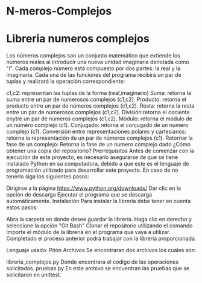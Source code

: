 # N-meros-Complejos
# Libreria numeros complejos 

Los números complejos son un conjunto matemático que extiende los números reales al introducir una nueva unidad imaginaria denotada como "i". Cada complejo número está compuesto por dos partes: la real y la imaginaria. Cada una de las funciones del programa recibirá un par de tuplas y realizará la operación correspondiente:

c1,c2: representan las tuplas de la forma (real,imaginario)
Suma: retorna la suma entre un par de numerosos complejos (c1,c2).
Producto: retorna el producto entre un par de números complejos (c1,c2).
Resta: retorna la resta entre un par de numerosos complejos (c1,c2).
División:retorna el cociente enytre un par de números complejos (c1,c2).
Módulo: retorna el módulo de un número complejo (c1).
Conjugado: retorna el conjugado de un numero complejo (c1).
Conversión entre representaciones polares y cartesianos: retorna la representación de un par de números complejos (c1).
Retornar la fase de un complejo: Retorna la fase de un numero complejo dado
¿Cómo obtener una copia del repositorio?
Prerrequisitos
Antes de comenzar con la ejecución de este proyecto, es necesario asegurarse de que se tiene instalado Python en su computadora, debido a que este es el lenguaje de programación utilizado para desarrollar este proyecto. En caso de no tenerlo siga los siguientes pasos:

Dirigirse a la página https://www.python.org/downloads/
Dar clic en la opción de descarga
Ejecutar el programa que se descarga automáticamente.
Instalación
Para instalar la librería debe tener en cuenta estos pasos:

Abra la carpeta en donde desee guardar la librería.
Haga clic en derecho y seleccione la opción "Git Bash"
Clonar el repositorio utilizando el comando
Importe el módulo de la librería en el programa que vaya a utilizar.
Completado el proceso anterior podrá trabajar con la librería proporcionada.

Lenguaje usado:
Pitón
Archivos
Se encontraran dos archivos los cuales son:

libreria_complejos.py
Donde encontrara el codigo de las operaciones solicitadas.
pruebas.py
En este archivo se encuentran las pruebas que se solicitaron en unittest.
